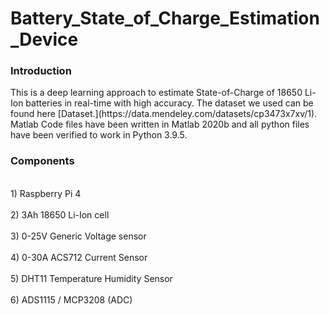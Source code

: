 # Battery_State_of_Charge_Estimation_Device

<h3>Introduction</h3>
This is a deep learning approach to estimate State-of-Charge of 18650 Li-Ion batteries in real-time with high accuracy.
The dataset we used can be found here [Dataset.](https://data.mendeley.com/datasets/cp3473x7xv/1).
Matlab Code files have been written in Matlab 2020b and all python files have been verified to work in Python 3.9.5.

<h3>Components</h3>
<br>1) Raspberry Pi 4</br>
<br>2) 3Ah 18650 Li-Ion cell</br>
<br>3) 0-25V Generic Voltage sensor</br>
<br>4) 0-30A ACS712 Current Sensor</br>
<br>5) DHT11 Temperature Humidity Sensor</br>
<br>6) ADS1115 / MCP3208 (ADC)</br>
